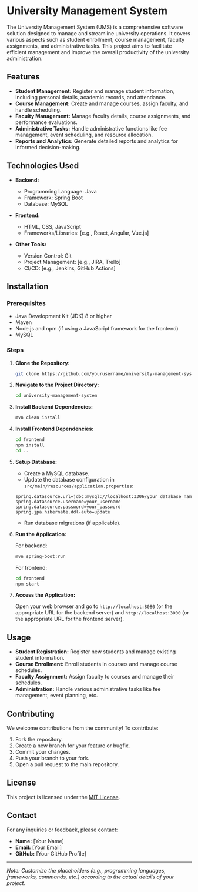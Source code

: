 # University Management System

The University Management System (UMS) is a comprehensive software solution designed to manage and streamline university operations. It covers various aspects such as student enrollment, course management, faculty assignments, and administrative tasks. This project aims to facilitate efficient management and improve the overall productivity of the university administration.

## Features

- **Student Management:** Register and manage student information, including personal details, academic records, and attendance.
- **Course Management:** Create and manage courses, assign faculty, and handle scheduling.
- **Faculty Management:** Manage faculty details, course assignments, and performance evaluations.
- **Administrative Tasks:** Handle administrative functions like fee management, event scheduling, and resource allocation.
- **Reports and Analytics:** Generate detailed reports and analytics for informed decision-making.

## Technologies Used

- **Backend:** 
  - Programming Language: Java
  - Framework: Spring Boot
  - Database: MySQL

- **Frontend:** 
  - HTML, CSS, JavaScript
  - Frameworks/Libraries: [e.g., React, Angular, Vue.js]

- **Other Tools:**
  - Version Control: Git
  - Project Management: [e.g., JIRA, Trello]
  - CI/CD: [e.g., Jenkins, GitHub Actions]

## Installation

### Prerequisites

- Java Development Kit (JDK) 8 or higher
- Maven
- Node.js and npm (if using a JavaScript framework for the frontend)
- MySQL

### Steps

1. **Clone the Repository:**

    ```bash
    git clone https://github.com/yourusername/university-management-system.git
    ```

2. **Navigate to the Project Directory:**

    ```bash
    cd university-management-system
    ```

3. **Install Backend Dependencies:**

    ```bash
    mvn clean install
    ```

4. **Install Frontend Dependencies:**

    ```bash
    cd frontend
    npm install
    cd ..
    ```

5. **Setup Database:**

    - Create a MySQL database.
    - Update the database configuration in `src/main/resources/application.properties`:

    ```properties
    spring.datasource.url=jdbc:mysql://localhost:3306/your_database_name
    spring.datasource.username=your_username
    spring.datasource.password=your_password
    spring.jpa.hibernate.ddl-auto=update
    ```

    - Run database migrations (if applicable).

6. **Run the Application:**

    For backend:

    ```bash
    mvn spring-boot:run
    ```

    For frontend:

    ```bash
    cd frontend
    npm start
    ```

7. **Access the Application:**

    Open your web browser and go to `http://localhost:8080` (or the appropriate URL for the backend server) and `http://localhost:3000` (or the appropriate URL for the frontend server).

## Usage

- **Student Registration:** Register new students and manage existing student information.
- **Course Enrollment:** Enroll students in courses and manage course schedules.
- **Faculty Assignment:** Assign faculty to courses and manage their schedules.
- **Administration:** Handle various administrative tasks like fee management, event planning, etc.

## Contributing

We welcome contributions from the community! To contribute:

1. Fork the repository.
2. Create a new branch for your feature or bugfix.
3. Commit your changes.
4. Push your branch to your fork.
5. Open a pull request to the main repository.

## License

This project is licensed under the [MIT License](LICENSE).

## Contact

For any inquiries or feedback, please contact:

- **Name:** [Your Name]
- **Email:** [Your Email]
- **GitHub:** [Your GitHub Profile]

---

*Note: Customize the placeholders (e.g., programming languages, frameworks, commands, etc.) according to the actual details of your project.*
